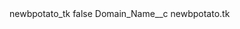 <?xml version="1.0" encoding="UTF-8"?>
<CustomMetadata xmlns="http://soap.sforce.com/2006/04/metadata" xmlns:xsi="http://www.w3.org/2001/XMLSchema-instance" xmlns:xsd="http://www.w3.org/2001/XMLSchema">
    <label>newbpotato_tk</label>
    <protected>false</protected>
    <values>
        <field>Domain_Name__c</field>
        <value xsi:type="xsd:string">newbpotato.tk</value>
    </values>
</CustomMetadata>
